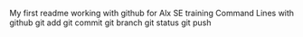 My first readme
working with github for Alx SE training
Command Lines with github
git add
git commit
git branch
git status
git push
